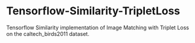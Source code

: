 # Tensorflow-Similarity-TripletLoss
Tensorflow Similarity implementation of Image Matching with Triplet Loss on the caltech_birds2011 dataset.

